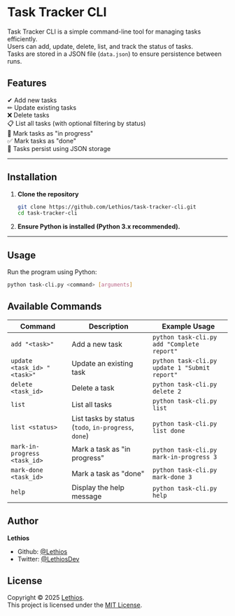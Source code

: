# Task Tracker CLI  

Task Tracker CLI is a simple command-line tool for managing tasks efficiently.  
Users can add, update, delete, list, and track the status of tasks.  
Tasks are stored in a JSON file (`data.json`) to ensure persistence between runs.  

## Features  
✔ Add new tasks  
✏ Update existing tasks  
❌ Delete tasks  
📋 List all tasks (with optional filtering by status)  
🚀 Mark tasks as "in progress"  
✅ Mark tasks as "done"  
💾 Tasks persist using JSON storage  

---

## Installation  

1. **Clone the repository**  
   ```bash
   git clone https://github.com/Lethios/task-tracker-cli.git
   cd task-tracker-cli
2. **Ensure Python is installed (Python 3.x recommended).**
 
---

## Usage
Run the program using Python:
```bash
python task-cli.py <command> [arguments]
```

## Available Commands

| Command                         | Description                                | Example Usage                                      |
|---------------------------------|--------------------------------------------|----------------------------------------------------|
| `add "<task>"`                  | Add a new task                             | `python task-cli.py add "Complete report"`    |
| `update <task_id> "<task>"`     | Update an existing task                    | `python task-cli.py update 1 "Submit report"` |
| `delete <task_id>`              | Delete a task                              | `python task-cli.py delete 2`                 |
| `list`                          | List all tasks                             | `python task-cli.py list`                     |
| `list <status>`                 | List tasks by status (`todo`, `in-progress`, `done`)      | `python task-cli.py list done` |
| `mark-in-progress <task_id>`    | Mark a task as "in progress"               | `python task-cli.py mark-in-progress 3`       |
| `mark-done <task_id>`           | Mark a task as "done"                      | `python task-cli.py mark-done 3`              |
| `help`                          | Display the help message                   | `python task-cli.py help`                     |

## Author

**Lethios**
- Github: [@Lethios](https://github.com/Lethios)
- Twitter: [@LethiosDev](https://x.com/LethiosDev)

## License

Copyright © 2025 [Lethios](https://github.com/Lethios).  
This project is licensed under the [MIT License](LICENSE).
